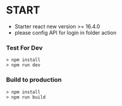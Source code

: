 # START
- Starter react new version >= 16.4.0
- please config API for login in folder action

### Test For Dev
```
> npm install
> npm run dev
```

###  Build to production
```
> npm install
> npm run build
```
